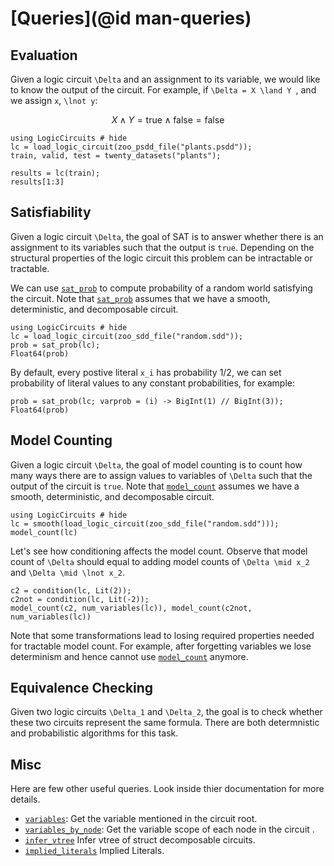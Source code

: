# [Queries](@id man-queries)


## Evaluation
Given a logic circuit ``\Delta`` and an assignment to its variable, we would like to know the output of the circuit. For example, if ``\Delta = X \land Y ``, and we assign ``x``, ``\lnot y``:

```math
X \land Y = \text{true} \land \text{false} = \text{false}
```

```@example eval
using LogicCircuits # hide
lc = load_logic_circuit(zoo_psdd_file("plants.psdd"));
train, valid, test = twenty_datasets("plants");

results = lc(train);
results[1:3]
```

## Satisfiability

Given a logic circuit ``\Delta``, the goal of SAT is to answer whether there is an assignment to its variables such that the output is `true`. Depending on the structural properties of the logic circuit this problem can be intractable or tractable.


We can use [`sat_prob`](@ref) to compute probability of a random world satisfying the circuit. Note that [`sat_prob`](@ref) assumes that we have a smooth, deterministic, and decomposable circuit.

```@example sat
using LogicCircuits # hide
lc = load_logic_circuit(zoo_sdd_file("random.sdd"));
prob = sat_prob(lc);
Float64(prob)
```

By default, every postive literal ``x_i`` has probability 1/2, we can set probability of literal values to any constant probabilities, for example:

```@example sat
prob = sat_prob(lc; varprob = (i) -> BigInt(1) // BigInt(3));
Float64(prob)
```


## Model Counting

Given a logic circuit ``\Delta``, the goal of model counting is to count how many ways there are to assign values to variables of ``\Delta`` such that the output of the circuit is `true`. Note that [`model_count`](@ref) assumes we have a smooth, deterministic, and decomposable circuit.

```@example mc
using LogicCircuits # hide
lc = smooth(load_logic_circuit(zoo_sdd_file("random.sdd")));
model_count(lc)
```

Let's see how conditioning affects the model count. Observe that model count of ``\Delta`` should equal to adding model counts of ``\Delta \mid x_2`` and ``\Delta \mid \lnot x_2``.

```@example mc
c2 = condition(lc, Lit(2));
c2not = condition(lc, Lit(-2));
model_count(c2, num_variables(lc)), model_count(c2not, num_variables(lc))
```

Note that some transformations lead to losing required properties needed for tractable model count. For example, after forgetting variables we lose determinism and hence cannot use [`model_count`](@ref) anymore.


## Equivalence Checking

Given two logic circuits ``\Delta_1`` and ``\Delta_2``, the goal is to check whether these two circuits represent the same formula. There are both determnistic and probabilistic algorithms for this task.


## Misc

Here are few other useful queries. Look inside thier documentation for more details.

- [`variables`](@ref): Get the variable mentioned in the circuit root.
- [`variables_by_node`](@ref): Get the variable scope of each node in the circuit .
- [`infer_vtree`](@ref) Infer vtree of struct decomposable circuits.
- [`implied_literals`](@ref) Implied Literals.